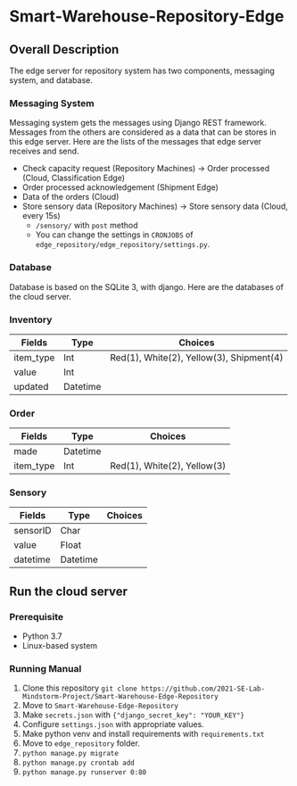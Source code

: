 # Smart-Warehouse-Repository-Edge
## Overall Description
The edge server for repository system has two components, messaging system, and database.

### Messaging System
Messaging system gets the messages using Django REST framework.
Messages from the others are considered as a data that can be stores in this edge server.
Here are the lists of the messages that edge server receives and send.

* Check capacity request (Repository Machines) -> Order processed (Cloud, Classification Edge)
* Order processed acknowledgement (Shipment Edge)
* Data of the orders (Cloud)
* Store sensory data (Repository Machines) -> Store sensory data (Cloud, every 15s)
  * `/sensory/` with `post` method
  * You can change the settings in `CRONJOBS` of `edge_repository/edge_repository/settings.py`.


### Database
Database is based on the SQLite 3, with django. Here are the databases of the cloud server.
### Inventory
|Fields|Type|Choices|
|-------|-----|-----|
|item_type|Int|Red(1), White(2), Yellow(3), Shipment(4)|
|value|Int||
|updated|Datetime||

### Order
|Fields|Type|Choices|
|-------|-----|-----|
|made|Datetime||
|item_type|Int|Red(1), White(2), Yellow(3)|

### Sensory
|Fields|Type|Choices|
|-------|-----|-----|
|sensorID|Char||
|value|Float||
|datetime|Datetime||

## Run the cloud server
### Prerequisite
* Python 3.7
* Linux-based system
### Running Manual
1. Clone this repository `git clone https://github.com/2021-SE-Lab-Mindstorm-Project/Smart-Warehouse-Edge-Repository`
2. Move to `Smart-Warehouse-Edge-Repository`
3. Make `secrets.json` with `{"django_secret_key": "YOUR_KEY"}`
4. Configure `settings.json` with appropriate values.
5. Make python venv and install requirements with `requirements.txt`
6. Move to `edge_repository` folder.
7. `python manage.py migrate`
8. `python manage.py crontab add`
9. `python manage.py runserver 0:80`
